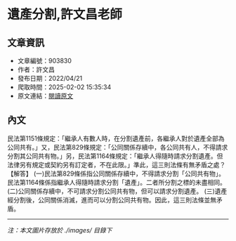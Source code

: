 # 遺產分割,許文昌老師

## 文章資訊
- 文章編號：903830
- 作者：許文昌
- 發布日期：2022/04/21
- 爬取時間：2025-02-02 15:35:34
- 原文連結：[閱讀原文](https://real-estate.get.com.tw/Columns/detail.aspx?no=903830)

## 內文
民法第1151條規定：「繼承人有數人時，在分割遺產前，各繼承人對於遺產全部為公同共有。」又，民法第829條規定：「公同關係存續中，各公同共有人，不得請求分割其公同共有物。」另，民法第1164條規定：「繼承人得隨時請求分割遺產。但法律另有規定或契約另有訂定者，不在此限。」準此，這三則法條有無矛盾之處？
【解答】
(一)民法第829條係指公同關係存續中，不得請求分割「公同共有物」。民法第1164條係指繼承人得隨時請求分割「遺產」。二者所分割之標的未盡相同。
(二)公同關係存續中，不可請求分割公同共有物，但可以請求分割遺產。
(三)遺產經分割後，公同關係消滅，進而可以分割公同共有物。因此，這三則法條並無矛盾。

---
*注：本文圖片存放於 ./images/ 目錄下*
